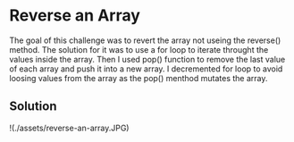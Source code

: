 # Reverse an Array
The goal of this challenge was to revert the array not useing the reverse() method. The solution for it was to use a for loop to iterate throught the values inside the array. Then I used pop() function to remove the last value of each array and push it into a new array. I decremented for loop to avoid loosing values from the array as the pop() menthod mutates the array.

## Solution
!(./assets/reverse-an-array.JPG)
